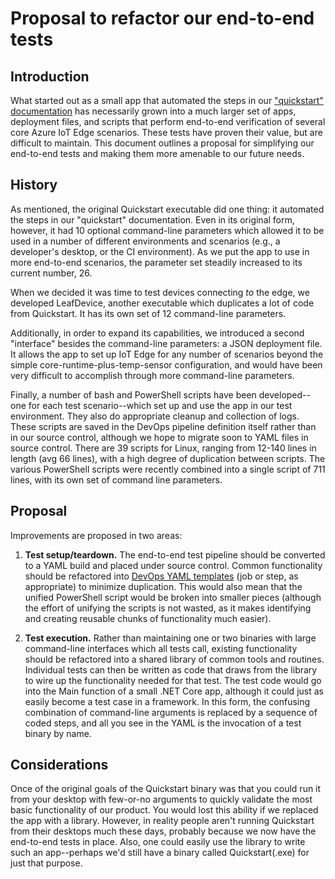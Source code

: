 # Proposal to refactor our end-to-end tests

## Introduction

What started out as a small app that automated the steps in our ["quickstart" documentation](https://docs.microsoft.com/en-us/azure/iot-edge/quickstart-linux) has necessarily grown into a much larger set of apps, deployment files, and scripts that perform end-to-end verification of several core Azure IoT Edge scenarios. These tests have proven their value, but are difficult to maintain. This document outlines a proposal for simplifying our end-to-end tests and making them more amenable to our future needs.

## History

As mentioned, the original Quickstart executable did one thing: it automated the steps in our "quickstart" documentation. Even in its original form, however, it had 10 optional command-line parameters which allowed it to be used in a number of different environments and scenarios (e.g., a developer's desktop, or the CI environment). As we put the app to use in more end-to-end scenarios, the parameter set steadily increased to its current number, 26.

When we decided it was time to test devices connecting _to_ the edge, we developed LeafDevice, another executable which duplicates a lot of code from Quickstart. It has its own set of 12 command-line parameters.

Additionally, in order to expand its capabilities, we introduced a second "interface" besides the command-line parameters: a JSON deployment file. It allows the app to set up IoT Edge for any number of scenarios beyond the simple core-runtime-plus-temp-sensor configuration, and would have been very difficult to accomplish through more command-line parameters.

Finally, a number of bash and PowerShell scripts have been developed--one for each test scenario--which set up and use the app in our test environment. They also do appropriate cleanup and collection of logs. These scripts are saved in the DevOps pipeline definition itself rather than in our source control, although we hope to migrate soon to YAML files in source control. There are 39 scripts for Linux, ranging from 12-140 lines in length (avg 66 lines), with a high degree of duplication between scripts. The various PowerShell scripts were recently combined into a single script of 711 lines, with its own set of command line parameters.

## Proposal

Improvements are proposed in two areas:

1. **Test setup/teardown.** The end-to-end test pipeline should be converted to a YAML build and placed under source control. Common functionality should be refactored into [DevOps YAML templates](https://docs.microsoft.com/en-us/azure/devops/pipelines/process/templates) (job or step, as appropriate) to minimize duplication. This would also mean that the unified PowerShell script would be broken into smaller pieces (although the effort of unifying the scripts is not wasted, as it makes identifying and creating reusable chunks of functionality much easier).

2. **Test execution.** Rather than maintaining one or two binaries with large command-line interfaces which all tests call, existing functionality should be refactored into a shared library of common tools and routines. Individual tests can then be written as code that draws from the library to wire up the functionality needed for that test. The test code would go into the Main function of a small .NET Core app, although it could just as easily become a test case in a framework. In this form, the confusing combination of command-line arguments is replaced by a sequence of coded steps, and all you see in the YAML is the invocation of a test binary by name.

## Considerations

Once of the original goals of the Quickstart binary was that you could run it from your desktop with few-or-no arguments to quickly validate the most basic functionality of our product. You would lost this ability if we replaced the app with a library. However, in reality people aren't running Quickstart from their desktops much these days, probably because we now have the end-to-end tests in place. Also, one could easily use the library to write such an app--perhaps we'd still have a binary called Quickstart(.exe) for just that purpose.
